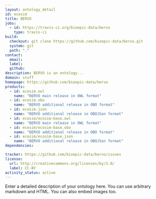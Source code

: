 ```yaml
---
layout: ontology_detail
id: ecosim
title: BERVO
jobs:
  - id: https://travis-ci.org/bioepic-data/bervo
    type: travis-ci
build:
  checkout: git clone https://github.com/bioepic-data/bervo.git
  system: git
  path: "."
contact:
  email: 
  label: 
  github: 
description: BERVO is an ontology...
domain: stuff
homepage: https://github.com/bioepic-data/bervo
products:
  - id: ecosim.owl
    name: "BERVO main release in OWL format"
  - id: ecosim.obo
    name: "BERVO additional release in OBO format"
  - id: ecosim.json
    name: "BERVO additional release in OBOJSon format"
  - id: ecosim/ecosim-base.owl
    name: "BERVO main release in OWL format"
  - id: ecosim/ecosim-base.obo
    name: "BERVO additional release in OBO format"
  - id: ecosim/ecosim-base.json
    name: "BERVO additional release in OBOJSon format"
dependencies:

tracker: https://github.com/bioepic-data/bervo/issues
license:
  url: http://creativecommons.org/licenses/by/3.0/
  label: CC-BY
activity_status: active
---
```


Enter a detailed description of your ontology here. You can use arbitrary markdown and HTML.
You can also embed images too.

